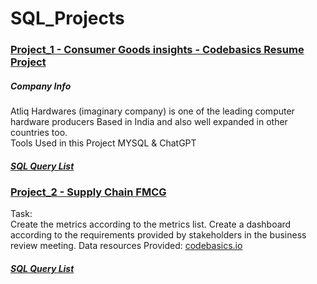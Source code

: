 # SQL_Projects


### [Project_1 - Consumer Goods insights - Codebasics Resume Project](https://github.com/Akhilpm156/SQL_Projects/tree/39985d2ae0e93e1da793663cc53a0b727e4dfdbf/Atliq%20Hardwares)

##### Company Info
Atliq Hardwares (imaginary company) is one of the leading computer hardware producers Based in India and also well expanded in other countries too.</br>
Tools Used in this Project MYSQL & ChatGPT
##### [SQL Query List](https://github.com/Akhilpm156/SQL_Projects/blob/39985d2ae0e93e1da793663cc53a0b727e4dfdbf/Atliq%20Hardwares/atliq_hardware%20query%20list.sql)

### [Project_2 - Supply Chain FMCG ](https://github.com/Akhilpm156/SQL_Projects/tree/c93bafb3d114e7f444c3b914837d87ba39ee4a80/Supply%20chain%20data%20analytics-FMCG)</br>
Task:  
Create the metrics according to the metrics list.
Create a dashboard according to the requirements provided by stakeholders in the business review meeting.
Data resources Provided: [codebasics.io](https://codebasics.io/challenge/codebasics-resume-project-challenge)</br>
##### [SQL Query List](https://github.com/Akhilpm156/SQL_Projects/blob/c93bafb3d114e7f444c3b914837d87ba39ee4a80/Supply%20chain%20data%20analytics-FMCG/fmcg%20supply%20chain.sql)

